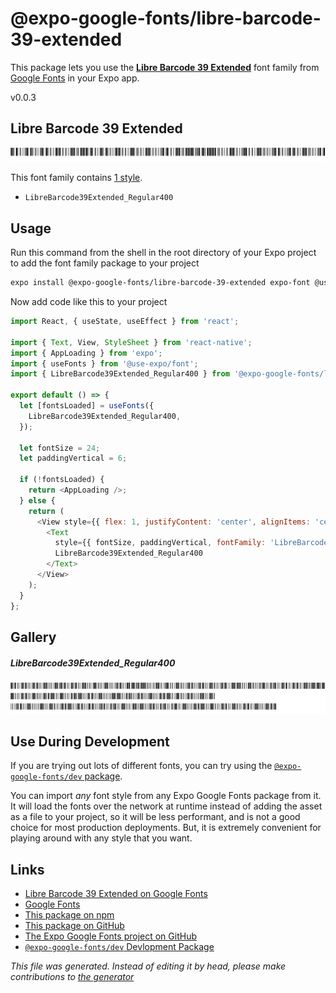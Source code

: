 # @expo-google-fonts/libre-barcode-39-extended

This package lets you use the [**Libre Barcode 39 Extended**](https://fonts.google.com/specimen/Libre+Barcode+39+Extended) font family from [Google Fonts](https://fonts.google.com/) in your Expo app.

v0.0.3

## Libre Barcode 39 Extended

![Libre Barcode 39 Extended](./font-family.png)

This font family contains [1 style](#gallery).

- `LibreBarcode39Extended_Regular400`

## Usage

Run this command from the shell in the root directory of your Expo project to add the font family package to your project
```sh
expo install @expo-google-fonts/libre-barcode-39-extended expo-font @use-expo/font
```

Now add code like this to your project
```js
import React, { useState, useEffect } from 'react';

import { Text, View, StyleSheet } from 'react-native';
import { AppLoading } from 'expo';
import { useFonts } from '@use-expo/font';
import { LibreBarcode39Extended_Regular400 } from '@expo-google-fonts/libre-barcode-39-extended';

export default () => {
  let [fontsLoaded] = useFonts({
    LibreBarcode39Extended_Regular400,
  });

  let fontSize = 24;
  let paddingVertical = 6;

  if (!fontsLoaded) {
    return <AppLoading />;
  } else {
    return (
      <View style={{ flex: 1, justifyContent: 'center', alignItems: 'center' }}>
        <Text
          style={{ fontSize, paddingVertical, fontFamily: 'LibreBarcode39Extended_Regular400' }}>
          LibreBarcode39Extended_Regular400
        </Text>
      </View>
    );
  }
};

```

## Gallery

##### LibreBarcode39Extended_Regular400
![LibreBarcode39Extended_Regular400](./edfdd0513a19347cac4818ed891b4a30a77b1e694da00c3a0e6a1cb397e33c77.ttf.png)


## Use During Development

If you are trying out lots of different fonts, you can try using the [`@expo-google-fonts/dev` package](https://www.npmjs.com/package/@expo-google-fonts/dev).

You can import *any* font style from any Expo Google Fonts package from it. It will load the fonts
over the network at runtime instead of adding the asset as a file to your project, so it will be 
less performant, and is not a good choice for most production deployments. But, it is extremely convenient
for playing around with any style that you want.

## Links

- [Libre Barcode 39 Extended on Google Fonts](https://fonts.google.com/specimen/Libre+Barcode+39+Extended)
- [Google Fonts](https://fonts.google.com/)
- [This package on npm](https://www.npmjs.com/package/@expo-google-fonts/libre-barcode-39-extended)
- [This package on GitHub](https://github.com/expo/google-fonts/tree/master/font-packages/libre-barcode-39-extended)
- [The Expo Google Fonts project on GitHub](https://github.com/expo/google-fonts)
- [`@expo-google-fonts/dev` Devlopment Package](https://github.com/expo/google-fonts/tree/master/font-packages/dev)


*This file was generated. Instead of editing it by head, please make contributions to [the generator](https://github.com/expo/google-fonts/tree/master/packages/generator)*

